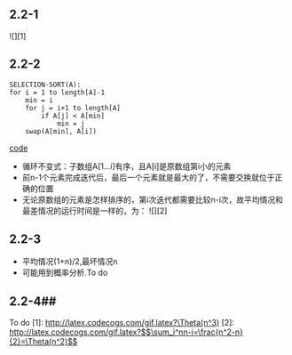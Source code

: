 ## 2.2-1 ##
![][1]

## 2.2-2 ##
```
SELECTION-SORT(A):
for i = 1 to length[A]-1
	min = i
	for j = i+1 to length[A]
		if A[j] < A[min]
			min = j
	swap(A[min], A[i])
```
[code](selection_sort.py)
* 循环不变式：子数组A[1...i]有序，且A[i]是原数组第i小的元素
* 前n-1个元素完成迭代后，最后一个元素就是最大的了，不需要交换就位于正确的位置
* 无论原数组的元素是怎样排序的，第i次迭代都需要比较n-i次，故平均情况和最差情况的运行时间是一样的，为：
![][2]

## 2.2-3 ##
* 平均情况(1+n)/2,最坏情况n
* 可能用到概率分析.To do

## 2.2-4##
To do
[1]: http://latex.codecogs.com/gif.latex?\Theta(n^3)
[2]: http://latex.codecogs.com/gif.latex?$$\sum_i^nn-i=\frac{n^2-n}{2}=\Theta(n^2)$$